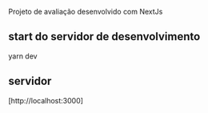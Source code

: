 Projeto de avaliação desenvolvido com NextJs
## start do servidor de desenvolvimento
yarn dev

## servidor
[http://localhost:3000]
